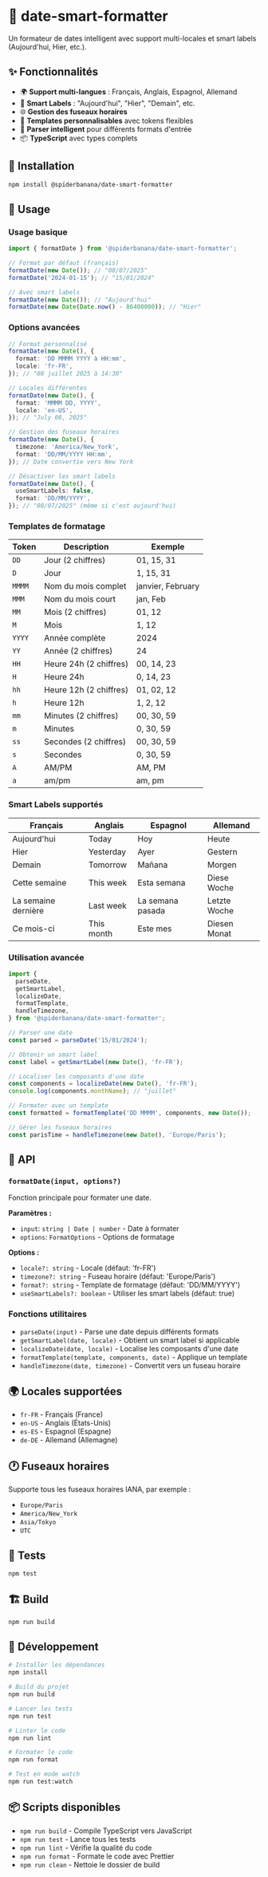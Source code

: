 # 📅 date-smart-formatter

Un formateur de dates intelligent avec support multi-locales et smart labels (Aujourd'hui, Hier, etc.).

## ✨ Fonctionnalités

- 🌍 **Support multi-langues** : Français, Anglais, Espagnol, Allemand
- 🔮 **Smart Labels** : "Aujourd'hui", "Hier", "Demain", etc.
- 🌐 **Gestion des fuseaux horaires**
- 📝 **Templates personnalisables** avec tokens flexibles
- 🔧 **Parser intelligent** pour différents formats d'entrée
- 📦 **TypeScript** avec types complets

## 🚀 Installation

```bash
npm install @spiderbanana/date-smart-formatter
```

## 📖 Usage

### Usage basique

```typescript
import { formatDate } from '@spiderbanana/date-smart-formatter';

// Format par défaut (français)
formatDate(new Date()); // "08/07/2025"
formatDate('2024-01-15'); // "15/01/2024"

// Avec smart labels
formatDate(new Date()); // "Aujourd'hui"
formatDate(new Date(Date.now() - 86400000)); // "Hier"
```

### Options avancées

```typescript
// Format personnalisé
formatDate(new Date(), {
  format: 'DD MMMM YYYY à HH:mm',
  locale: 'fr-FR',
}); // "08 juillet 2025 à 14:30"

// Locales différentes
formatDate(new Date(), {
  format: 'MMMM DD, YYYY',
  locale: 'en-US',
}); // "July 08, 2025"

// Gestion des fuseaux horaires
formatDate(new Date(), {
  timezone: 'America/New_York',
  format: 'DD/MM/YYYY HH:mm',
}); // Date convertie vers New York

// Désactiver les smart labels
formatDate(new Date(), {
  useSmartLabels: false,
  format: 'DD/MM/YYYY',
}); // "08/07/2025" (même si c'est aujourd'hui)
```

### Templates de formatage

| Token  | Description            | Exemple           |
| ------ | ---------------------- | ----------------- |
| `DD`   | Jour (2 chiffres)      | 01, 15, 31        |
| `D`    | Jour                   | 1, 15, 31         |
| `MMMM` | Nom du mois complet    | janvier, February |
| `MMM`  | Nom du mois court      | jan, Feb          |
| `MM`   | Mois (2 chiffres)      | 01, 12            |
| `M`    | Mois                   | 1, 12             |
| `YYYY` | Année complète         | 2024              |
| `YY`   | Année (2 chiffres)     | 24                |
| `HH`   | Heure 24h (2 chiffres) | 00, 14, 23        |
| `H`    | Heure 24h              | 0, 14, 23         |
| `hh`   | Heure 12h (2 chiffres) | 01, 02, 12        |
| `h`    | Heure 12h              | 1, 2, 12          |
| `mm`   | Minutes (2 chiffres)   | 00, 30, 59        |
| `m`    | Minutes                | 0, 30, 59         |
| `ss`   | Secondes (2 chiffres)  | 00, 30, 59        |
| `s`    | Secondes               | 0, 30, 59         |
| `A`    | AM/PM                  | AM, PM            |
| `a`    | am/pm                  | am, pm            |

### Smart Labels supportés

| Français            | Anglais    | Espagnol         | Allemand     |
| ------------------- | ---------- | ---------------- | ------------ |
| Aujourd'hui         | Today      | Hoy              | Heute        |
| Hier                | Yesterday  | Ayer             | Gestern      |
| Demain              | Tomorrow   | Mañana           | Morgen       |
| Cette semaine       | This week  | Esta semana      | Diese Woche  |
| La semaine dernière | Last week  | La semana pasada | Letzte Woche |
| Ce mois-ci          | This month | Este mes         | Diesen Monat |

### Utilisation avancée

```typescript
import {
  parseDate,
  getSmartLabel,
  localizeDate,
  formatTemplate,
  handleTimezone,
} from '@spiderbanana/date-smart-formatter';

// Parser une date
const parsed = parseDate('15/01/2024');

// Obtenir un smart label
const label = getSmartLabel(new Date(), 'fr-FR');

// Localiser les composants d'une date
const components = localizeDate(new Date(), 'fr-FR');
console.log(components.monthName); // "juillet"

// Formater avec un template
const formatted = formatTemplate('DD MMMM', components, new Date());

// Gérer les fuseaux horaires
const parisTime = handleTimezone(new Date(), 'Europe/Paris');
```

## 🔧 API

### `formatDate(input, options?)`

Fonction principale pour formater une date.

**Paramètres :**

- `input`: `string | Date | number` - Date à formater
- `options`: `FormatOptions` - Options de formatage

**Options :**

- `locale?: string` - Locale (défaut: 'fr-FR')
- `timezone?: string` - Fuseau horaire (défaut: 'Europe/Paris')
- `format?: string` - Template de formatage (défaut: 'DD/MM/YYYY')
- `useSmartLabels?: boolean` - Utiliser les smart labels (défaut: true)

### Fonctions utilitaires

- `parseDate(input)` - Parse une date depuis différents formats
- `getSmartLabel(date, locale)` - Obtient un smart label si applicable
- `localizeDate(date, locale)` - Localise les composants d'une date
- `formatTemplate(template, components, date)` - Applique un template
- `handleTimezone(date, timezone)` - Convertit vers un fuseau horaire

## 🌍 Locales supportées

- `fr-FR` - Français (France)
- `en-US` - Anglais (États-Unis)
- `es-ES` - Espagnol (Espagne)
- `de-DE` - Allemand (Allemagne)

## 🕐 Fuseaux horaires

Supporte tous les fuseaux horaires IANA, par exemple :

- `Europe/Paris`
- `America/New_York`
- `Asia/Tokyo`
- `UTC`

## 🧪 Tests

```bash
npm test
```

## 🏗️ Build

```bash
npm run build
```

## 🧹 Développement

```bash
# Installer les dépendances
npm install

# Build du projet
npm run build

# Lancer les tests
npm run test

# Linter le code
npm run lint

# Formater le code
npm run format

# Test en mode watch
npm run test:watch
```

## 📦 Scripts disponibles

- `npm run build` - Compile TypeScript vers JavaScript
- `npm run test` - Lance tous les tests
- `npm run lint` - Vérifie la qualité du code
- `npm run format` - Formate le code avec Prettier
- `npm run clean` - Nettoie le dossier de build